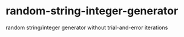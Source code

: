# random-string-integer-generator
random string/integer generator without trial-and-error iterations
